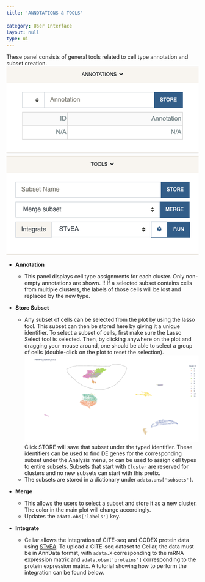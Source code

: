 ```yaml
---
title: 'ANNOTATIONS & TOOLS'

category: User Interface
layout: null
type: ui
---
```

These panel consists of general tools related to cell type annotation
and subset creation.
<br>
<img src="images/annotations.png" class="w400"/>
<br>

* **Annotation**
    * This panel displays cell type assignments for each cluster. Only
    non-empty annotations are shown.
    <span class="warn">!!</span> If a selected subset contains cells from multiple
    clusters, the labels of those cells will be lost and replaced by
    the new type.

* **Store Subset**
    * Any subset of cells can be selected from the plot by using the lasso tool.
    This subset can then be stored here by giving it a
    unique identifier. To select a subset of cells, first make sure the
    <span class='mbox'>Lasso Select</span> tool is selected.
    Then, by clicking anywhere on the plot and dragging your mouse around,
    one should be able to select a group of cells
    (double-click on the plot to reset the selection).<br>
    ![Lasso Select](images/lasso-select.png)<br>
    Click <span class="mbutton">STORE</span> will save that subset
    under the typed identifier. These identifiers
    can be used to find DE genes for the corresponding subset under
    the <span class='mbox'>Analysis</span> menu, or can be used to assign cell
    types to entire subsets.
    Subsets that start with `Cluster` are reserved for clusters and no new
    subsets can start with this prefix.
    * The subsets are stored in a dictionary under `adata.uns['subsets']`.


* **Merge**
    * This allows the users to select a subset and store it as a new cluster.
    The color in the main plot will change accordingly.
    * Updates the `adata.obs['labels']` key.

* **Integrate**
    * Cellar allows the integration of CITE-seq and CODEX protein data
    using [STvEA](https://www.science.org/doi/10.1126/sciadv.abc5464).
    To upload a CITE-seq dataset to Cellar, the data
    must be in AnnData format, with `adata.X` corresponding to the
    mRNA expression matrix
    and `adata.obsm['proteins']` corresponding to the protein expression matrix.
    A tutorial showing how to perform the integration can be found below.